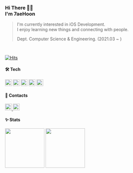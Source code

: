 ### Hi There 👋🏻 <br> I'm 7aeHoon  

> I'm currently interested in iOS Development.    
> I enjoy learning new things and connecting with people.    
>
> Dept. Computer Science & Engineering. (2021.03 ~ )  

<br>

[![Hits](https://hits.sh/github.com/7aeHoon.svg)](https://hits.sh/github.com/7aeHoon/)

#### 🛠️ Tech
<img src="https://img.shields.io/badge/Swift-F05138?style=for-the-badge&logo=swift&logoColor=white" height="22"/> <img src="https://img.shields.io/badge/C++-00599C?style=for-the-badge&logo=cplusplus&logoColor=white" height="22"/> <img src="https://img.shields.io/badge/ReactiveX-B7178C?style=for-the-badge&logo=ReactiveX&logoColor=white" height="22"/> <img src="https://img.shields.io/badge/MySql-4479A1?style=for-the-badge&logo=mysql&logoColor=white" height="22"/>  <img src="https://img.shields.io/badge/Xcode-147EFB?style=for-the-badge&logo=Xcode&logoColor=white" height="22"/>  

#### 💌 Contacts
<a href="mailto:stitch8971@gachon.ac.kr">
  <img src="https://img.shields.io/badge/Gmail-EA4335?style=for-the-badge&logo=gmail&logoColor=white" alt="Gmail Badge" height="22">
</a> <a href="mailto:kttyj000@naver.com">
  <img src="https://img.shields.io/badge/Naver-03C75A?style=for-the-badge&logo=naver&logoColor=white" alt="Naver Badge" height="22">
</a>

#### ✨ Stats
<img src="https://github-readme-stats.vercel.app/api?username=7aeHoon&show_icons=true&theme=dracula" height="130" /> <img src="http://mazassumnida.wtf/api/v2/generate_badge?boj=stitch8971" height="130"/>

